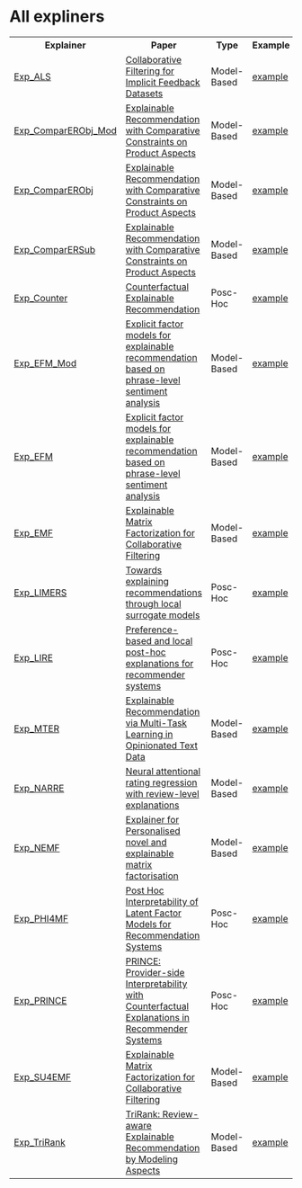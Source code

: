 # All expliners

<table>
  <tr>
    <th>Explainer</th>
    <th>Paper</th>
    <th>Type </th>
    <th>Example</th>
  </tr>
  <tr>
    <td><a href="https://github.com/AthinaKyriakou/ROSE/blob/main/cornac/explainer/exp_als.py">Exp_ALS</a></td>
    <td><a href="https://ieeexplore.ieee.org/document/4781121">Collaborative Filtering for Implicit Feedback Datasets</a></td>
    <td>Model-Based</td>
    <td><a href="https://github.com/AthinaKyriakou/ROSE/blob/main/cornac/examples/exp_als.py">example</a></td>
  </tr>
    <tr>
    <td><a href="https://github.com/AthinaKyriakou/ROSE/blob/main/cornac/explainer/exp_comparer_obj_mod.py">Exp_ComparERObj_Mod</a></td>
    <td><a href="https://doi.org/10.1145/3437963.3441754">Explainable Recommendation with Comparative Constraints on Product Aspects</a></td>
    <td>Model-Based</td>
    <td><a href="https://github.com/AthinaKyriakou/ROSE/blob/main/examples/exp_comparer_obj_mod.py">example</a></td>
  </tr>
  </tr>
    <tr>
    <td><a href="https://github.com/AthinaKyriakou/ROSE/blob/main/cornac/explainer/exp_comparer_obj.py">Exp_ComparERObj</a></td>
    <td><a href="https://doi.org/10.1145/3437963.3441754">Explainable Recommendation with Comparative Constraints on Product Aspects</a></td>
    <td>Model-Based</td>
    <td><a href="https://github.com/AthinaKyriakou/ROSE/blob/main/examples/exp_comparer_obj.py">example</a></td>
  </tr>
  </tr>
    <tr>
    <td><a href="https://github.com/AthinaKyriakou/ROSE/blob/main/cornac/explainer/exp_comparer_sub.py">Exp_ComparERSub</a></td>
    <td><a href="https://doi.org/10.1145/3437963.3441754">Explainable Recommendation with Comparative Constraints on Product Aspects</a></td>
    <td>Model-Based</td>
    <td><a href="https://github.com/AthinaKyriakou/ROSE/blob/main/examples/exp_comparer_sub.py">example</a></td>
  </tr>
  </tr>
    <tr>
    <td><a href="https://github.com/AthinaKyriakou/ROSE/blob/main/cornac/explainer/exp_counter.py">Exp_Counter</a></td>
    <td><a href="https://doi.org/10.1145/3459637.3482420">Counterfactual Explainable Recommendation</a></td>
    <td>Posc-Hoc</td>
    <td><a href="">example</a></td>
  </tr>
  </tr>
    <tr>
    <td><a href="https://github.com/AthinaKyriakou/ROSE/blob/main/cornac/explainer/exp_efm.py">Exp_EFM_Mod</a></td>
    <td><a href="https://doi.org/10.1145/2600428.2609579">Explicit factor models for explainable recommendation based on phrase-level sentiment analysis</a></td>
    <td>Model-Based</td>
    <td><a href="">example</a></td>
  </tr>
  </tr>
    <tr>
    <td><a href="https://github.com/AthinaKyriakou/ROSE/blob/main/cornac/explainer/exp_efm.py">Exp_EFM</a></td>
    <td><a href="https://doi.org/10.1145/2600428.2609579">Explicit factor models for explainable recommendation based on phrase-level sentiment analysis</a></td>
    <td>Model-Based</td>
    <td><a href="">example</a></td>
  </tr>
  </tr>
    <tr>
    <td><a href="https://github.com/AthinaKyriakou/ROSE/blob/main/cornac/explainer/exp_emf.py">Exp_EMF</a></td>
    <td><a href="https://doi.org/10.1145/2872518.2889405">Explainable Matrix Factorization for Collaborative Filtering</a></td>
    <td>Model-Based</td>
    <td><a href="https://github.com/AthinaKyriakou/ROSE/blob/main/examples/exp_emf.py">example</a></td>
  </tr>
  </tr>
    <tr>
    <td><a href="https://github.com/AthinaKyriakou/ROSE/blob/main/cornac/explainer/exp_limers.py">Exp_LIMERS</a></td>
    <td><a href="https://doi.org/10.1145/3297280.3297443">Towards explaining recommendations through local surrogate models</a></td>
    <td>Posc-Hoc</td>
    <td><a href="">example</a></td>
  </tr>
  </tr>
    <tr>
    <td><a href="https://github.com/AthinaKyriakou/ROSE/blob/main/cornac/explainer/exp_lire.py">Exp_LIRE</a></td>
    <td><a href="https://doi.org/10.1016/j.is.2022.102021">Preference-based and local post-hoc explanations for recommender systems</a></td>
    <td>Posc-Hoc</td>
    <td><a href="">example</a></td>
  </tr>
  </tr>
    <tr>
    <td><a href="https://github.com/AthinaKyriakou/ROSE/blob/main/cornac/explainer/exp_mter.py">Exp_MTER</a></td>
    <td><a href="https://arxiv.org/pdf/1806.03568.pdf">Explainable Recommendation via Multi-Task Learning in Opinionated Text Data</a></td>
    <td>Model-Based</td>
    <td><a href="">example</a></td>
  </tr>
  </tr>
    <tr>
    <td><a href="https://github.com/AthinaKyriakou/ROSE/blob/main/cornac/explainer/exp_narre.py">Exp_NARRE</a></td>
    <td><a href="https://doi.org/10.1145/3178876.3186070">Neural attentional rating regression with review-level explanations</a></td>
    <td>Model-Based</td>
    <td><a href="https://github.com/AthinaKyriakou/ROSE/blob/main/examples/exp_narre.py">example</a></td>
  </tr>
  </tr>
    <tr>
    <td><a href="https://github.com/AthinaKyriakou/ROSE/blob/main/cornac/explainer/exp_nemf.py">Exp_NEMF</a></td>
    <td><a href="https://arxiv.org/abs/1907.11000">Explainer for Personalised novel and explainable matrix factorisation</a></td>
    <td>Model-Based</td>
    <td><a href="https://github.com/AthinaKyriakou/ROSE/blob/main/examples/exp_nemf.py">example</a></td>
  </tr>
  </tr>
    <tr>
    <td><a href="https://github.com/AthinaKyriakou/ROSE/blob/main/cornac/explainer/exp_phi4mf.py">Exp_PHI4MF</a></td>
    <td><a href="https://doi.org/10.1145/3219819.3220072">Post Hoc Interpretability of Latent Factor Models for Recommendation Systems</a></td>
    <td>Posc-Hoc</td>
    <td><a href="https://github.com/AthinaKyriakou/ROSE/blob/main/examples/exp_phi4mf.py">example</a></td>
  </tr>
  </tr>
    <tr>
    <td><a href="https://github.com/AthinaKyriakou/ROSE/blob/main/cornac/explainer/exp_prince.py">Exp_PRINCE</a></td>
    <td><a href="https://doi.org/10.1145/3336191.3371824">PRINCE: Provider-side Interpretability with Counterfactual Explanations in Recommender Systems</a></td>
    <td>Posc-Hoc</td>
    <td><a href="https://github.com/AthinaKyriakou/ROSE/blob/main/cornac/examples/exp_prince.py">example</a></td>
  </tr>
  </tr>
    <tr>
    <td><a href="https://github.com/AthinaKyriakou/ROSE/blob/main/cornac/explainer/exp_su4emf.py">Exp_SU4EMF</a></td>
    <td><a href="https://doi.org/10.1145/2872518.2889405">Explainable Matrix Factorization for Collaborative Filtering</a></td>
    <td>Model-Based</td>
    <td><a href="https://github.com/AthinaKyriakou/ROSE/blob/main/examples/exp_su4emf.py">example</a></td>
  </tr>
  </tr>
    <tr>
    <td><a href="https://github.com/AthinaKyriakou/ROSE/blob/main/cornac/explainer/exp_trirank.py">Exp_TriRank</a></td>
    <td><a href="https://doi.org/10.1145/2806416.2806504">TriRank: Review-aware Explainable Recommendation by Modeling Aspects</a></td>
    <td>Model-Based</td>
    <td><a href="https://github.com/AthinaKyriakou/ROSE/blob/main/examples/exp_trirank.py">example</a></td>
  </tr>
</table>